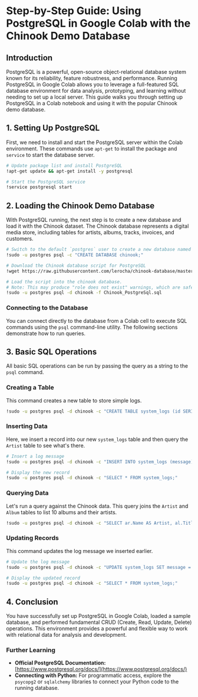 # Step-by-Step Guide: Using PostgreSQL in Google Colab with the Chinook Demo Database

## Introduction

PostgreSQL is a powerful, open-source object-relational database system known for its reliability, feature robustness, and performance. Running PostgreSQL in Google Colab allows you to leverage a full-featured SQL database environment for data analysis, prototyping, and learning without needing to set up a local server. This guide walks you through setting up PostgreSQL in a Colab notebook and using it with the popular Chinook demo database.

## 1. Setting Up PostgreSQL

First, we need to install and start the PostgreSQL server within the Colab environment. These commands use `apt-get` to install the package and `service` to start the database server.

```bash
# Update package list and install PostgreSQL
!apt-get update && apt-get install -y postgresql

# Start the PostgreSQL service
!service postgresql start
```

## 2. Loading the Chinook Demo Database

With PostgreSQL running, the next step is to create a new database and load it with the Chinook dataset. The Chinook database represents a digital media store, including tables for artists, albums, tracks, invoices, and customers.

```bash
# Switch to the default `postgres` user to create a new database named "chinook"
!sudo -u postgres psql -c "CREATE DATABASE chinook;"

# Download the Chinook database script for PostgreSQL
!wget https://raw.githubusercontent.com/lerocha/chinook-database/master/ChinookDatabase/DataSources/Chinook_PostgreSql.sql

# Load the script into the chinook database.
# Note: This may produce "role does not exist" warnings, which are safe to ignore for this demo.
!sudo -u postgres psql -d chinook -f Chinook_PostgreSql.sql
```

### Connecting to the Database

You can connect directly to the database from a Colab cell to execute SQL commands using the `psql` command-line utility. The following sections demonstrate how to run queries.

## 3. Basic SQL Operations

All basic SQL operations can be run by passing the query as a string to the `psql` command.

### Creating a Table

This command creates a new table to store simple logs.

```bash
!sudo -u postgres psql -d chinook -c "CREATE TABLE system_logs (id SERIAL PRIMARY KEY, message TEXT, timestamp TIMESTAMPTZ DEFAULT NOW());"
```

### Inserting Data

Here, we insert a record into our new `system_logs` table and then query the `Artist` table to see what's there.

```bash
# Insert a log message
!sudo -u postgres psql -d chinook -c "INSERT INTO system_logs (message) VALUES ('System initialized successfully.');"

# Display the new record
!sudo -u postgres psql -d chinook -c "SELECT * FROM system_logs;"
```

### Querying Data

Let's run a query against the Chinook data. This query joins the `Artist` and `Album` tables to list 10 albums and their artists.

```bash
!sudo -u postgres psql -d chinook -c "SELECT ar.Name AS Artist, al.Title AS Album FROM Artist ar JOIN Album al ON ar.ArtistId = al.ArtistId ORDER BY ar.Name LIMIT 10;"
```

### Updating Records

This command updates the log message we inserted earlier.

```bash
# Update the log message
!sudo -u postgres psql -d chinook -c "UPDATE system_logs SET message = 'System status: OK' WHERE id = 1;"

# Display the updated record
!sudo -u postgres psql -d chinook -c "SELECT * FROM system_logs;"
```

## 4. Conclusion

You have successfully set up PostgreSQL in Google Colab, loaded a sample database, and performed fundamental CRUD (Create, Read, Update, Delete) operations. This environment provides a powerful and flexible way to work with relational data for analysis and development.

### Further Learning

- **Official PostgreSQL Documentation:** [https://www.postgresql.org/docs/](https://www.postgresql.org/docs/)
- **Connecting with Python:** For programmatic access, explore the `psycopg2` or `sqlalchemy` libraries to connect your Python code to the running database.
